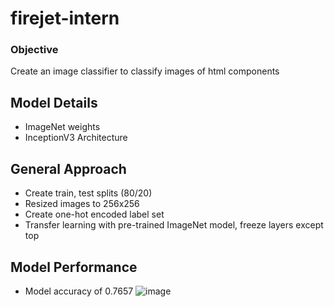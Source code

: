 # firejet-intern
### Objective
Create an image classifier to classify images of html components

## Model Details
- ImageNet weights
- InceptionV3 Architecture

## General Approach
- Create train, test splits (80/20)
- Resized images to 256x256
- Create one-hot encoded label set
- Transfer learning with pre-trained ImageNet model, freeze layers except top

## Model Performance
- Model accuracy of 0.7657
![image](assets/Screenshot%202024-01-24%20at%207.13.43 PM.png)
